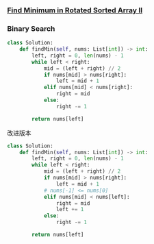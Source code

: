 ### [Find Minimum in Rotated Sorted Array II](https://leetcode.com/problems/find-minimum-in-rotated-sorted-array-ii/)


### Binary Search


```Python
class Solution:
    def findMin(self, nums: List[int]) -> int:
        left, right = 0, len(nums) - 1
        while left < right:
            mid = (left + right) // 2
            if nums[mid] > nums[right]:
                left = mid + 1
            elif nums[mid] < nums[right]:
                right = mid
            else:
                right -= 1

        return nums[left]
```

改进版本

```Python
class Solution:
    def findMin(self, nums: List[int]) -> int:
        left, right = 0, len(nums) - 1
        while left < right:
            mid = (left + right) // 2
            if nums[mid] > nums[right]:
                left = mid + 1
            # nums[-1] <= nums[0]
            elif nums[mid] < nums[left]:
                right = mid
                left += 1
            else:
                right -= 1

        return nums[left]
```
